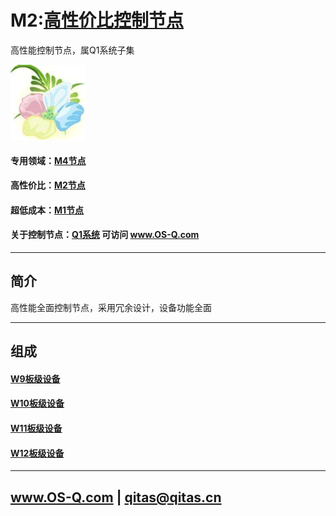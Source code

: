 ﻿# M2:[高性价比控制节点](https://github.com/OS-Q/M2) 

高性能控制节点，属Q1系统子集

[![sites](OS-Q/OS-Q.png)](http://www.OS-Q.com)

#### 专用领域：[M4节点](https://github.com/OS-Q/M4)

#### 高性价比：[M2节点](https://github.com/OS-Q/M2)

#### 超低成本：[M1节点](https://github.com/OS-Q/M1)

#### 关于控制节点：[Q1系统](https://github.com/OS-Q/Q1) 可访问 www.OS-Q.com

---

## 简介

高性能全面控制节点，采用冗余设计，设备功能全面

---

## 组成

#### [W9板级设备](https://github.com/OS-Q/W9)



#### [W10板级设备](https://github.com/OS-Q/W10)



#### [W11板级设备](https://github.com/OS-Q/W11)



#### [W12板级设备](https://github.com/OS-Q/W12)



---

##  www.OS-Q.com   |   qitas@qitas.cn

